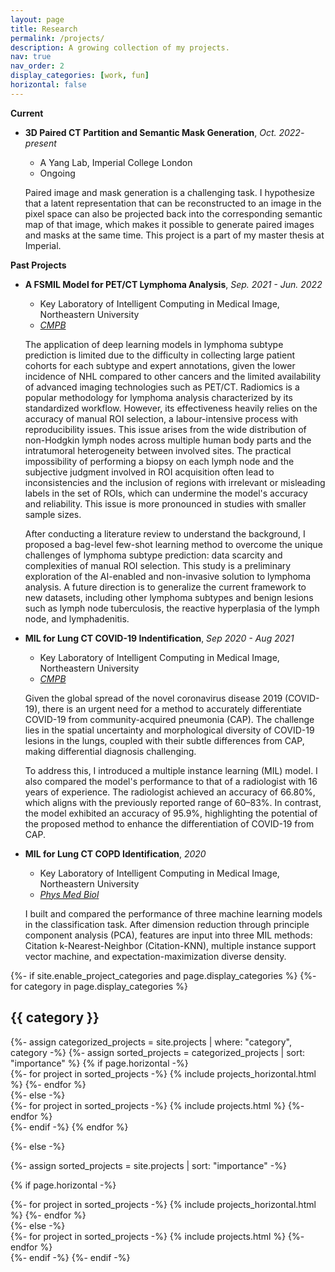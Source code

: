 ```yaml
---
layout: page
title: Research
permalink: /projects/
description: A growing collection of my projects.
nav: true
nav_order: 2
display_categories: [work, fun]
horizontal: false
---
```

**Current**

* **3D Paired CT Partition and Semantic Mask Generation**, *Oct. 2022- present*
    * A Yang Lab, Imperial College London
    * Ongoing


    Paired image and mask generation is a challenging task. I hypothesize that a latent representation that can be reconstructed to an image in the pixel space can also be projected back into the corresponding semantic map of that image, which makes it possible to generate paired images and masks at the same time. This project is a part of my master thesis at Imperial.

**Past Projects**

* **A FSMIL Model for PET/CT Lymphoma Analysis**, *Sep. 2021 - Jun. 2022*
    *  Key Laboratory of Intelligent Computing in Medical Image, Northeastern University
    *  *[CMPB]()*


    The application of deep learning models in lymphoma subtype prediction is limited due to the difficulty in collecting large patient cohorts for each subtype and expert annotations, given the lower incidence of NHL compared to other cancers and the limited availability of advanced imaging technologies such as PET/CT. Radiomics is a popular methodology for lymphoma analysis characterized by its standardized workflow. However, its effectiveness heavily relies on the accuracy of manual ROI selection, a labour-intensive process with reproducibility issues. This issue arises from the wide distribution of non-Hodgkin lymph nodes across multiple human body parts and the intratumoral heterogeneity between involved sites. The practical impossibility of performing a biopsy on each lymph node and the subjective judgment involved in ROI acquisition often lead to inconsistencies and the inclusion of regions with irrelevant or misleading labels in the set of ROIs, which can undermine the model's accuracy and reliability. This issue is more pronounced in studies with smaller sample sizes.

    After conducting a literature review to understand the background, I proposed a bag-level few-shot learning method to overcome the unique challenges of lymphoma subtype prediction: data scarcity and complexities of manual ROI selection. This study is a preliminary exploration of the AI-enabled and non-invasive solution to lymphoma analysis. A future direction is to generalize the current framework to new datasets, including other lymphoma subtypes and benign lesions such as lymph node tuberculosis, the reactive hyperplasia of the lymph node, and lymphadenitis.

* **MIL for Lung CT COVID-19 Indentification**, *Sep 2020 - Aug 2021*
    *  Key Laboratory of Intelligent Computing in Medical Image, Northeastern University
    *  *[CMPB](https://www.sciencedirect.com/science/article/pii/S0169260721004806)*


    Given the global spread of the novel coronavirus disease 2019 (COVID-19), there is an urgent need for a method to accurately differentiate COVID-19 from community-acquired pneumonia (CAP). The challenge lies in the spatial uncertainty and morphological diversity of COVID-19 lesions in the lungs, coupled with their subtle differences from CAP, making differential diagnosis challenging.

    To address this, I introduced a multiple instance learning (MIL) model. I also compared the model's performance to that of a radiologist with 16 years of experience. The radiologist achieved an accuracy of 66.80%, which aligns with the previously reported range of 60–83%. In contrast, the model exhibited an accuracy of 95.9%, highlighting the potential of the proposed method to enhance the differentiation of COVID-19 from CAP.

* **MIL for Lung CT COPD Identification**, *2020*
    * Key Laboratory of Intelligent Computing in Medical Image, Northeastern University
    * [*Phys Med Biol*](https://pubmed.ncbi.nlm.nih.gov/32235077/)


    I built and compared the performance of three machine learning models in the classification task. After dimension reduction through principle component analysis (PCA), features are input into three MIL methods: Citation k-Nearest-Neighbor (Citation-KNN), multiple instance support vector machine, and expectation-maximization diverse density.


<!-- pages/projects.md -->
<div class="projects">
{%- if site.enable_project_categories and page.display_categories %}
  <!-- Display categorized projects -->
  {%- for category in page.display_categories %}
  <h2 class="category">{{ category }}</h2>
  {%- assign categorized_projects = site.projects | where: "category", category -%}
  {%- assign sorted_projects = categorized_projects | sort: "importance" %}
  <!-- Generate cards for each project -->
  {% if page.horizontal -%}
  <div class="container">
    <div class="row row-cols-2">
    {%- for project in sorted_projects -%}
      {% include projects_horizontal.html %}
    {%- endfor %}
    </div>
  </div>
  {%- else -%}
  <div class="grid">
    {%- for project in sorted_projects -%}
      {% include projects.html %}
    {%- endfor %}
  </div>
  {%- endif -%}
  {% endfor %}

{%- else -%}
<!-- Display projects without categories -->
  {%- assign sorted_projects = site.projects | sort: "importance" -%}
  <!-- Generate cards for each project -->
  {% if page.horizontal -%}
  <div class="container">
    <div class="row row-cols-2">
    {%- for project in sorted_projects -%}
      {% include projects_horizontal.html %}
    {%- endfor %}
    </div>
  </div>
  {%- else -%}
  <div class="grid">
    {%- for project in sorted_projects -%}
      {% include projects.html %}
    {%- endfor %}
  </div>
  {%- endif -%}
{%- endif -%}
</div>
